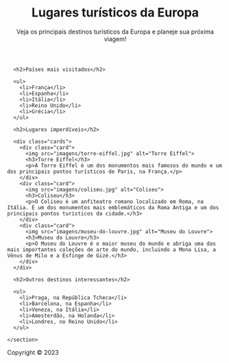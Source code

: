 <!DOCTYPE html>
<html lang="pt-br">
<head>
  <title>Lugares turísticos da Europa</title>
  <link rel="stylesheet" href="estilo.css">
</head>
<body>

  <header>
    <h1>Lugares turísticos da Europa</h1>
    <p>Veja os principais destinos turísticos da Europa e planeje sua próxima viagem!</p>
  </header>

  <main>
    <section class="lugares">

      <h2>Países mais visitados</h2>

      <ul>
        <li>França</li>
        <li>Espanha</li>
        <li>Itália</li>
        <li>Reino Unido</li>
        <li>Grécia</li>
      </ul>

      <h2>Lugares imperdíveis</h2>

      <div class="cards">
        <div class="card">
          <img src="imagens/torre-eiffel.jpg" alt="Torre Eiffel">
          <h3>Torre Eiffel</h3>
          <p>A Torre Eiffel é um dos monumentos mais famosos do mundo e um dos principais pontos turísticos de Paris, na França.</p>
        </div>
        <div class="card">
          <img src="imagens/coliseu.jpg" alt="Coliseu">
          <h3>Coliseu</h3>
          <p>O Coliseu é um anfiteatro romano localizado em Roma, na Itália. É um dos monumentos mais emblemáticos da Roma Antiga e um dos principais pontos turísticos da cidade.</h3>
        </div>
        <div class="card">
          <img src="imagens/museu-do-louvre.jpg" alt="Museu do Louvre">
          <h3>Museu do Louvre</h3>
          <p>O Museu do Louvre é o maior museu do mundo e abriga uma das mais importantes coleções de arte do mundo, incluindo a Mona Lisa, a Vênus de Milo e a Esfinge de Gizé.</h3>
        </div>
      </div>

      <h2>Outros destinos interessantes</h2>

      <ul>
        <li>Praga, na República Tcheca</li>
        <li>Barcelona, na Espanha</li>
        <li>Veneza, na Itália</li>
        <li>Amesterdão, na Holanda</li>
        <li>Londres, no Reino Unido</li>
      </ul>

    </section>

  </main>

  <footer>
    <p>Copyright © 2023</p>
  </footer>

</body>
</html>
